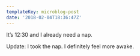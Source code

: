```yaml
---
templateKey: microblog-post
date: '2018-02-04T18:36:47Z'
---
```


It’s 12:30 and I already need a nap.

Update: I took the nap. I definitely feel more awake.

